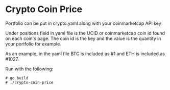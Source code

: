 # Crypto Coin Price

Portfolio can be put in crypto.yaml along with your coinmarketcap API key

Under positions field in yaml file is the UCID or coinmarketcap coin id found on each coin's page. The coin id is the key and the value is the quantity in your portfolio for example.

As an example, in the yaml file BTC is included as #1 and ETH is included as #1027.

Run with the following:
```
# go build
# ./crypto-coin-price
```